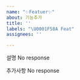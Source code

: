 ```yaml
---
name: "✨Featuer✨"
about: 기능추가
title: ''
labels: "\U0001F58A️ Feat"
assignees: ''

---
```


설명
No response

추가사항
No response
